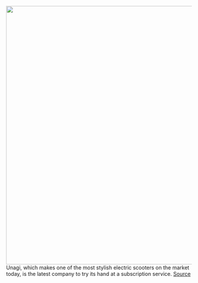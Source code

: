 <img src='https://cdn.vox-cdn.com/thumbor/pDxXogi4KxPU4Wd_PDQdGrBpu6o=/0x0:2732x1821/1200x800/filters:focal(1148x693:1584x1129)/cdn.vox-cdn.com/uploads/chorus_image/image/67158754/Unagi_Marek_Dziekonski_optimized_online16_res.0.jpg' width='700px' /><br/>
Unagi, which makes one of the most stylish electric scooters on the market today, is the latest company to try its hand at a subscription service.
<a href='https://www.theverge.com/2020/8/5/21352552/unagi-electric-scooter-subscription-price-cities'> Source <a/>
